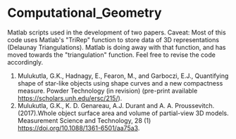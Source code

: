 # Computational_Geometry

Matlab scripts used in the development of two papers. 
Caveat: Most of this code uses Matlab's "TriRep" function to store data of 3D representations (Delaunay Triangulations). Matlab is doing away with that function, and has moved towards the "triangulation" function.  Feel free to revise the code accordingly.
1.	Mulukutla, G.K., Hadnagy, E., Fearon, M., and Garboczi, E.J., Quantifying shape of star-like objects using shape curves and a new compactness measure.  Powder Technology (in revision)
(pre-print available https://scholars.unh.edu/ersc/215/).
2.	Mulukutla, G.K., K. D. Genareau, A.J. Durant and A. A. Proussevitch.  (2017).Whole object surface area and volume of partial-view 3D models.
Measurement Science and Technology, 28 (1) https://doi.org/10.1088/1361-6501/aa75a3.  
